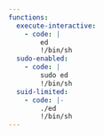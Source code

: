 ```yaml
---
functions:
  execute-interactive:
    - code: |
        ed
        !/bin/sh
  sudo-enabled:
    - code: |
        sudo ed
        !/bin/sh
  suid-limited:
    - code: |-
        ./ed
        !/bin/sh
---
```

